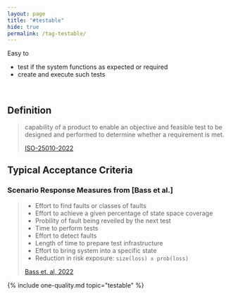 ```yaml
---
layout: page
title: "#testable"
hide: true
permalink: /tag-testable/
---
```


<div class="arc42-help" markdown="1">

Easy to 
* test if the system functions as expected or required
* create and execute such tests

</div><br>

## Definition

>capability of a product to enable an objective and feasible test to be designed and performed to determine whether a requirement is met.
>
>[ISO-25010-2022](/references/#iso-25010-2022)


## Typical Acceptance Criteria


### Scenario Response Measures from [Bass et al.]

>* Effort to find faults or classes of faults
>* Effort to achieve a given percentage of state space coverage
>* Probility of fault being reveiled by the next test
>* Time to perform tests
>* Effort to detect faults
>* Length of time to prepare test infrastructure
>* Effort to bring system into a specific state
>* Reduction in risk exposure: `size(loss) x prob(loss)`
>
>[Bass et. al, 2022](/references/#bass-swa-practice)



<!-- include all qualities associated with this tag -->
{% include one-quality.md topic="testable"  %}
